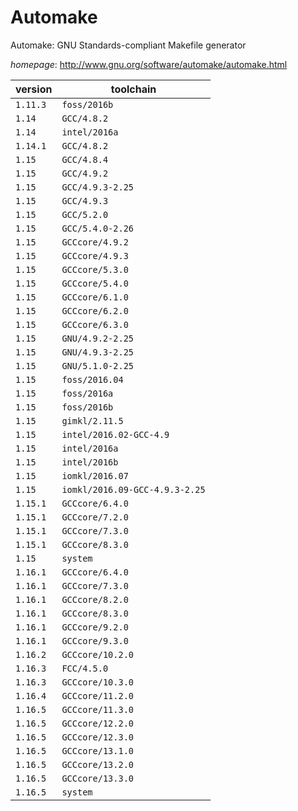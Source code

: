# Automake

Automake: GNU Standards-compliant Makefile generator

*homepage*: <http://www.gnu.org/software/automake/automake.html>

version | toolchain
--------|----------
``1.11.3`` | ``foss/2016b``
``1.14`` | ``GCC/4.8.2``
``1.14`` | ``intel/2016a``
``1.14.1`` | ``GCC/4.8.2``
``1.15`` | ``GCC/4.8.4``
``1.15`` | ``GCC/4.9.2``
``1.15`` | ``GCC/4.9.3-2.25``
``1.15`` | ``GCC/4.9.3``
``1.15`` | ``GCC/5.2.0``
``1.15`` | ``GCC/5.4.0-2.26``
``1.15`` | ``GCCcore/4.9.2``
``1.15`` | ``GCCcore/4.9.3``
``1.15`` | ``GCCcore/5.3.0``
``1.15`` | ``GCCcore/5.4.0``
``1.15`` | ``GCCcore/6.1.0``
``1.15`` | ``GCCcore/6.2.0``
``1.15`` | ``GCCcore/6.3.0``
``1.15`` | ``GNU/4.9.2-2.25``
``1.15`` | ``GNU/4.9.3-2.25``
``1.15`` | ``GNU/5.1.0-2.25``
``1.15`` | ``foss/2016.04``
``1.15`` | ``foss/2016a``
``1.15`` | ``foss/2016b``
``1.15`` | ``gimkl/2.11.5``
``1.15`` | ``intel/2016.02-GCC-4.9``
``1.15`` | ``intel/2016a``
``1.15`` | ``intel/2016b``
``1.15`` | ``iomkl/2016.07``
``1.15`` | ``iomkl/2016.09-GCC-4.9.3-2.25``
``1.15.1`` | ``GCCcore/6.4.0``
``1.15.1`` | ``GCCcore/7.2.0``
``1.15.1`` | ``GCCcore/7.3.0``
``1.15.1`` | ``GCCcore/8.3.0``
``1.15`` | ``system``
``1.16.1`` | ``GCCcore/6.4.0``
``1.16.1`` | ``GCCcore/7.3.0``
``1.16.1`` | ``GCCcore/8.2.0``
``1.16.1`` | ``GCCcore/8.3.0``
``1.16.1`` | ``GCCcore/9.2.0``
``1.16.1`` | ``GCCcore/9.3.0``
``1.16.2`` | ``GCCcore/10.2.0``
``1.16.3`` | ``FCC/4.5.0``
``1.16.3`` | ``GCCcore/10.3.0``
``1.16.4`` | ``GCCcore/11.2.0``
``1.16.5`` | ``GCCcore/11.3.0``
``1.16.5`` | ``GCCcore/12.2.0``
``1.16.5`` | ``GCCcore/12.3.0``
``1.16.5`` | ``GCCcore/13.1.0``
``1.16.5`` | ``GCCcore/13.2.0``
``1.16.5`` | ``GCCcore/13.3.0``
``1.16.5`` | ``system``

